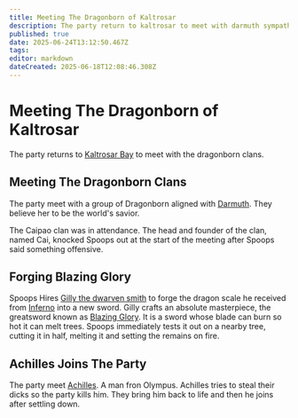 ```yaml
---
title: Meeting The Dragonborn of Kaltrosar
description: The party return to kaltrosar to meet with darmuth sympathizers
published: true
date: 2025-06-24T13:12:50.467Z
tags: 
editor: markdown
dateCreated: 2025-06-18T12:08:46.308Z
---
```


# Meeting The Dragonborn of Kaltrosar
The party returns to [Kaltrosar Bay](/locations/Mardun/Kaltrosar) to meet with the dragonborn clans. 


## Meeting The Dragonborn Clans
The party meet with a group of Dragonborn aligned with [Darmuth](/characters/Darmuth). They believe her to be the world's savior.

The Caipao clan was in attendance. The head and founder of the clan, named Cai, knocked Spoops out at the start of the meeting after Spoops said something offensive.


## Forging Blazing Glory
Spoops Hires [Gilly the dwarven smith](/characters/gilly) to forge the dragon scale he received from [Inferno](/characters/inferno) into a new sword. Gilly crafts an absolute masterpiece, the greatsword known as [Blazing Glory](/items/Blazing-Glory). It is a sword whose blade can burn so hot it can melt trees. Spoops immediately tests it out on a nearby tree, cutting it in half, melting it and setting the remains on fire.

## Achilles Joins The Party
The party meet [Achilles](/characters/Achilles). A man fron Olympus. Achilles tries to steal their dicks so the party kills him. They bring him back to life and then he joins after settling down.